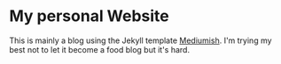 # My personal Website

This is mainly a blog using the Jekyll template [Mediumish](https://github.com/wowthemesnet/mediumish-theme-jekyll). I'm trying my best not to let it become a food blog but it's hard.

